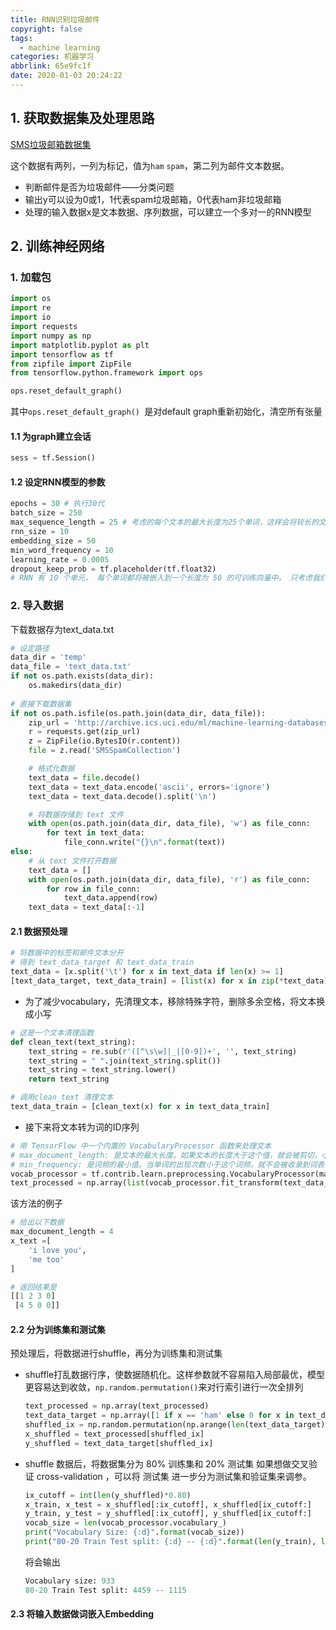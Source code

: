 ```yaml
---
title: RNN识别垃圾邮件
copyright: false
tags:
  - machine learning
categories: 机器学习
abbrlink: 65e9fc1f
date: 2020-01-03 20:24:22
---
```




## 1. 获取数据集及处理思路

[SMS垃圾邮箱数据集](https://www.kaggle.com/uciml/sms-spam-collection-dataset)

这个数据有两列，一列为标记，值为`ham` `spam`，第二列为邮件文本数据。

- 判断邮件是否为垃圾邮件——分类问题
- 输出y可以设为0或1，1代表spam垃圾邮箱，0代表ham非垃圾邮箱
- 处理的输入数据x是文本数据、序列数据，可以建立一个多对一的RNN模型



## 2. 训练神经网络

### 1. 加载包

```python
import os
import re
import io
import requests
import numpy as np
import matplotlib.pyplot as plt
import tensorflow as tf
from zipfile import ZipFile
from tensorflow.python.framework import ops

ops.reset_default_graph() 
```

其中`ops.reset_default_graph() `是对default graph重新初始化，清空所有张量

#### 1.1 为graph建立会话

```python
sess = tf.Session()
```

#### 1.2 设定RNN模型的参数

```python
epochs = 30 # 执行30代
batch_size = 250 
max_sequence_length = 25 # 考虑的每个文本的最大长度为25个单词，这样会将较长的文本剪切为25个，不足的用零填充
rnn_size = 10
embedding_size = 50
min_word_frequency = 10
learning_rate = 0.0005
dropout_keep_prob = tf.placeholder(tf.float32)
# RNN 有 10 个单元， 每个单词都将被嵌入到一个长度为 50 的可训练向量中， 只考虑我们的 vocabulary 中出现 10 次以上的单词， 学习率设置为 0.0005 dropout 先由一个占位符定义，我们可以在训练时将其设置为 0.5， 或在评估时设置为 1.0
```

### 2. 导入数据

下载数据存为text_data.txt

```python
# 设定路径
data_dir = 'temp'
data_file = 'text_data.txt'
if not os.path.exists(data_dir):
    os.makedirs(data_dir)
    
# 直接下载数据集
if not os.path.isfile(os.path.join(data_dir, data_file)):
    zip_url = 'http://archive.ics.uci.edu/ml/machine-learning-databases/00228/smsspamcollection.zip'
    r = requests.get(zip_url)
    z = ZipFile(io.BytesIO(r.content))
    file = z.read('SMSSpamCollection')

    # 格式化数据
    text_data = file.decode()
    text_data = text_data.encode('ascii', errors='ignore')
    text_data = text_data.decode().split('\n')

    # 将数据存储到 text 文件
    with open(os.path.join(data_dir, data_file), 'w') as file_conn:
        for text in text_data:
            file_conn.write("{}\n".format(text))
else:
    # 从 text 文件打开数据
    text_data = []
    with open(os.path.join(data_dir, data_file), 'r') as file_conn:
        for row in file_conn:
            text_data.append(row)
    text_data = text_data[:-1]
```

#### 2.1 数据预处理

```python
# 将数据中的标签和邮件文本分开
# 得到 text_data_target 和 text_data_train
text_data = [x.split('\t') for x in text_data if len(x) >= 1]
[text_data_target, text_data_train] = [list(x) for x in zip(*text_data)]
```

- 为了减少vocabulary，先清理文本，移除特殊字符，删除多余空格，将文本换成小写

```python
# 这是一个文本清理函数
def clean_text(text_string):
    text_string = re.sub(r'([^\s\w]|_|[0-9])+', '', text_string)
    text_string = " ".join(text_string.split())
    text_string = text_string.lower()
    return text_string

# 调用clean_text 清理文本
text_data_train = [clean_text(x) for x in text_data_train]
```

- 接下来将文本转为词的ID序列

```python
# 用 TensorFlow 中一个内置的 VocabularyProcessor 函数来处理文本
# max_document_length: 是文本的最大长度。如果文本的长度大于这个值，就会被剪切，小于这个值的地方用 0 填充。 
# min_frequency: 是词频的最小值。当单词的出现次数小于这个词频，就不会被收录到词表中。
vocab_processor = tf.contrib.learn.preprocessing.VocabularyProcessor(max_sequence_length, min_frequency=min_word_frequency)
text_processed = np.array(list(vocab_processor.fit_transform(text_data_train)))
```

该方法的例子

```python
# 给出以下数据
max_document_length = 4
x_text =[
    'i love you',
    'me too'
]

# 返回结果是
[[1 2 3 0]
 [4 5 0 0]]
```

#### 2.2 分为训练集和测试集

预处理后，将数据进行shuffle，再分为训练集和测试集

- shuffle打乱数据行序，使数据随机化。这样参数就不容易陷入局部最优，模型更容易达到收敛，`np.random.permutation()`来对行索引进行一次全排列

  ```python
  text_processed = np.array(text_processed)
  text_data_target = np.array([1 if x == 'ham' else 0 for x in text_data_target])
  shuffled_ix = np.random.permutation(np.arange(len(text_data_target)))
  x_shuffled = text_processed[shuffled_ix]
  y_shuffled = text_data_target[shuffled_ix]
  ```

- shuffle 数据后，将数据集分为 80% 训练集和 20% 测试集 如果想做交叉验证 cross-validation ，可以将 测试集 进一步分为测试集和验证集来调参。

  ```python
  ix_cutoff = int(len(y_shuffled)*0.80)
  x_train, x_test = x_shuffled[:ix_cutoff], x_shuffled[ix_cutoff:]
  y_train, y_test = y_shuffled[:ix_cutoff], y_shuffled[ix_cutoff:]
  vocab_size = len(vocab_processor.vocabulary_)
  print("Vocabulary Size: {:d}".format(vocab_size))
  print("80-20 Train Test split: {:d} -- {:d}".format(len(y_train), len(y_test)))
  ```

  将会输出

  ```python
  Vocabulary size: 933
  80-20 Train Test split: 4459 -- 1115
  ```

#### 2.3 将输入数据做词嵌入Embedding



